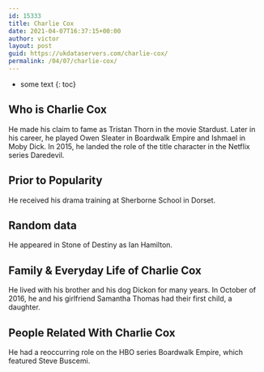 ```yaml
---
id: 15333
title: Charlie Cox
date: 2021-04-07T16:37:15+00:00
author: victor
layout: post
guid: https://ukdataservers.com/charlie-cox/
permalink: /04/07/charlie-cox/
---
```


* some text
{: toc}


## Who is Charlie Cox



He made his claim to fame as Tristan Thorn in the movie Stardust. Later in his career, he played Owen Sleater in Boardwalk Empire and Ishmael in Moby Dick. In 2015, he landed the role of the title character in the Netflix series Daredevil.

                
                
                
## Prior to Popularity



He received his drama training at Sherborne School in Dorset.

                
                
                
## Random data



He appeared in Stone of Destiny as Ian Hamilton.

                
                
                
## Family & Everyday Life of Charlie Cox



He lived with his brother and his dog Dickon for many years. In October of 2016, he and his girlfriend Samantha Thomas had their first child, a daughter.

                
                
                
## People Related With Charlie Cox



He had a reoccurring role on the HBO series Boardwalk Empire, which featured Steve Buscemi.

                
              
            
          
          
          